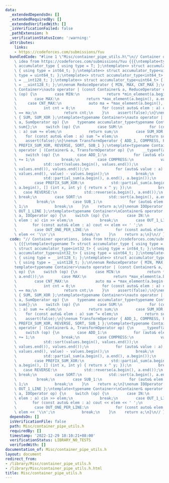 ```yaml
---
data:
  _extendedDependsOn: []
  _extendedRequiredBy: []
  _extendedVerifiedWith: []
  _isVerificationFailed: false
  _pathExtension: h
  _verificationStatusIcon: ':warning:'
  attributes:
    links:
    - https://codeforces.com/submissions/Yuu
  bundledCode: "#line 1 \"Misc/container_pipe_utils.h\"\n// Container operations,\
    \ idea from https://codeforces.com/submissions/Yuu {{{\ntemplate<typename T> struct\
    \ accumulator_type { using type = T; };\ntemplate<> struct accumulator_type<int32_t>\
    \ { using type = int64_t; };\ntemplate<> struct accumulator_type<uint32_t> { using\
    \ type = uint64_t; };\ntemplate<> struct accumulator_type<int64_t> { using type\
    \ = __int128_t; };\ntemplate<> struct accumulator_type<uint64_t> { using type\
    \ = __uint128_t; };\n\nenum ReduceOperator { MIN, MAX, CNT_MAX };\ntemplate<typename\
    \ Container>\nauto operator | (const Container& a, ReduceOperator op) {\n    switch\
    \ (op) {\n        case MIN:\n            return *min_element(a.begin(), a.end());\n\
    \        case MAX:\n            return *max_element(a.begin(), a.end());\n   \
    \     case CNT_MAX:\n            auto ma = *max_element(a.begin(), a.end());\n\
    \            int cnt = 0;\n            for (const auto& elem : a) cnt += elem\
    \ == ma;\n            return cnt;\n    }\n    assert(false);\n}\nenum SumOperator\
    \ { SUM, SUM_XOR };\ntemplate<typename Container>\nauto operator | (const Container&\
    \ a, SumOperator op) {\n    typename accumulator_type<typename Container::value_type>::type\
    \ sum{};\n    switch (op) {\n        case SUM:\n            for (const auto& elem\
    \ : a) sum += elem;\n            return sum;\n        case SUM_XOR:\n        \
    \    for (const auto& elem : a) sum ^= elem;\n            return sum;\n    }\n\
    \    assert(false);\n}\nenum TransformOperator { ADD_1, COMPRESS, PREFIX_SUM,\
    \ PREFIX_SUM_XOR, REVERSE, SORT, SUB_1 };\ntemplate<typename Container>\nContainer&\
    \ operator | (Container& a, TransformOperator op) {\n    __typeof(a) values;\n\
    \    switch (op) {\n        case ADD_1:\n            for (auto& elem : a) elem\
    \ += 1;\n            break;\n        case COMPRESS:\n            values = a;\n\
    \            std::sort(values.begin(), values.end());\n            values.erase(std::unique(values.begin(),\
    \ values.end()), values.end());\n            for (auto& value : a) value = std::lower_bound(values.begin(),\
    \ values.end(), value) - values.begin();\n            break;\n        case PREFIX_SUM:\n\
    \            std::partial_sum(a.begin(), a.end(), a.begin());\n            break;\n\
    \        case PREFIX_SUM_XOR:\n            std::partial_sum(a.begin(), a.end(),\
    \ a.begin(), [] (int x, int y) { return x ^ y; });\n            break;\n     \
    \   case REVERSE:\n            std::reverse(a.begin(), a.end());\n           \
    \ break;\n        case SORT:\n            std::sort(a.begin(), a.end());\n   \
    \         break;\n        case SUB_1:\n            for (auto& elem : a) elem -=\
    \ 1;\n            break;\n    }\n    return a;\n}\nenum IOOperator { IN, OUT_ONE_PER_LINE,\
    \ OUT_1_LINE };\ntemplate<typename Container>\nContainer& operator | (Container&\
    \ a, IOOperator op) {\n    switch (op) {\n        case IN:\n            for (auto&\
    \ elem : a) cin >> elem;\n            break;\n        case OUT_1_LINE:\n     \
    \       for (const auto& elem : a) cout << elem << ' ';\n            break;\n\
    \        case OUT_ONE_PER_LINE:\n            for (const auto& elem : a) cout <<\
    \ elem << '\\n';\n            break;\n    }\n    return a;\n}\n// }}}\n"
  code: "// Container operations, idea from https://codeforces.com/submissions/Yuu\
    \ {{{\ntemplate<typename T> struct accumulator_type { using type = T; };\ntemplate<>\
    \ struct accumulator_type<int32_t> { using type = int64_t; };\ntemplate<> struct\
    \ accumulator_type<uint32_t> { using type = uint64_t; };\ntemplate<> struct accumulator_type<int64_t>\
    \ { using type = __int128_t; };\ntemplate<> struct accumulator_type<uint64_t>\
    \ { using type = __uint128_t; };\n\nenum ReduceOperator { MIN, MAX, CNT_MAX };\n\
    template<typename Container>\nauto operator | (const Container& a, ReduceOperator\
    \ op) {\n    switch (op) {\n        case MIN:\n            return *min_element(a.begin(),\
    \ a.end());\n        case MAX:\n            return *max_element(a.begin(), a.end());\n\
    \        case CNT_MAX:\n            auto ma = *max_element(a.begin(), a.end());\n\
    \            int cnt = 0;\n            for (const auto& elem : a) cnt += elem\
    \ == ma;\n            return cnt;\n    }\n    assert(false);\n}\nenum SumOperator\
    \ { SUM, SUM_XOR };\ntemplate<typename Container>\nauto operator | (const Container&\
    \ a, SumOperator op) {\n    typename accumulator_type<typename Container::value_type>::type\
    \ sum{};\n    switch (op) {\n        case SUM:\n            for (const auto& elem\
    \ : a) sum += elem;\n            return sum;\n        case SUM_XOR:\n        \
    \    for (const auto& elem : a) sum ^= elem;\n            return sum;\n    }\n\
    \    assert(false);\n}\nenum TransformOperator { ADD_1, COMPRESS, PREFIX_SUM,\
    \ PREFIX_SUM_XOR, REVERSE, SORT, SUB_1 };\ntemplate<typename Container>\nContainer&\
    \ operator | (Container& a, TransformOperator op) {\n    __typeof(a) values;\n\
    \    switch (op) {\n        case ADD_1:\n            for (auto& elem : a) elem\
    \ += 1;\n            break;\n        case COMPRESS:\n            values = a;\n\
    \            std::sort(values.begin(), values.end());\n            values.erase(std::unique(values.begin(),\
    \ values.end()), values.end());\n            for (auto& value : a) value = std::lower_bound(values.begin(),\
    \ values.end(), value) - values.begin();\n            break;\n        case PREFIX_SUM:\n\
    \            std::partial_sum(a.begin(), a.end(), a.begin());\n            break;\n\
    \        case PREFIX_SUM_XOR:\n            std::partial_sum(a.begin(), a.end(),\
    \ a.begin(), [] (int x, int y) { return x ^ y; });\n            break;\n     \
    \   case REVERSE:\n            std::reverse(a.begin(), a.end());\n           \
    \ break;\n        case SORT:\n            std::sort(a.begin(), a.end());\n   \
    \         break;\n        case SUB_1:\n            for (auto& elem : a) elem -=\
    \ 1;\n            break;\n    }\n    return a;\n}\nenum IOOperator { IN, OUT_ONE_PER_LINE,\
    \ OUT_1_LINE };\ntemplate<typename Container>\nContainer& operator | (Container&\
    \ a, IOOperator op) {\n    switch (op) {\n        case IN:\n            for (auto&\
    \ elem : a) cin >> elem;\n            break;\n        case OUT_1_LINE:\n     \
    \       for (const auto& elem : a) cout << elem << ' ';\n            break;\n\
    \        case OUT_ONE_PER_LINE:\n            for (const auto& elem : a) cout <<\
    \ elem << '\\n';\n            break;\n    }\n    return a;\n}\n// }}}\n"
  dependsOn: []
  isVerificationFile: false
  path: Misc/container_pipe_utils.h
  requiredBy: []
  timestamp: '2022-12-29 18:10:21+08:00'
  verificationStatus: LIBRARY_NO_TESTS
  verifiedWith: []
documentation_of: Misc/container_pipe_utils.h
layout: document
redirect_from:
- /library/Misc/container_pipe_utils.h
- /library/Misc/container_pipe_utils.h.html
title: Misc/container_pipe_utils.h
---
```


